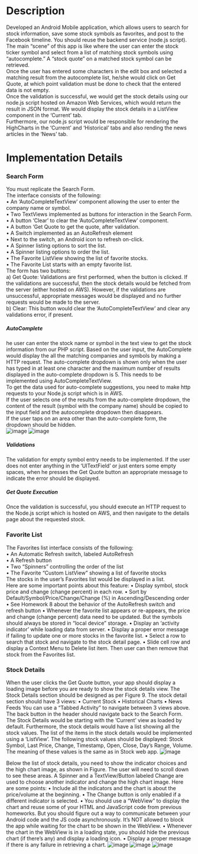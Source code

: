 # Description
Developed an Android Mobile application, which allows users to search for stock information, save some stock symbols as favorites, and post to the Facebook timeline. You should reuse the backend service (node.js script).<br>
The main “scene” of this app is like where the user can enter the stock ticker symbol and select from a list of matching stock symbols using “autocomplete.” A “stock quote” on a matched stock symbol can be retrieved.<br>
Once the user has entered some characters in the edit box and selected a matching result from the autocomplete list, he/she would click on Get Quote, at which point validation must be done to check that the entered data is not empty.<br>
Once the validation is successful, we would get the stock details using our node.js script hosted on Amazon Web Services, which would return the result in JSON format. We would display the stock details in a ListView component in the ‘Current’ tab.<br> Furthermore, our node.js script would be responsible for rendering the HighCharts in the ‘Current’ and ‘Historical’ tabs and also rending the news articles in the ‘News’ tab.<br>

# Implementation Details
### Search Form
You must replicate the Search Form.<br>
The interface consists of the following:<br>
• An ‘AutoCompleteTextView’ component allowing the user to enter the company
name or symbol.<br>
• Two TextViews implemented as buttons for interaction in the Search Form.<br>
• A button ‘Clear’ to clear the ‘AutoCompleteTextView’ component.<br>
• A button ‘Get Quote to get the quote, after validation.<br>
• A Switch implemented as an AutoRefresh element<br>
• Next to the switch, an Android icon to refresh on-click.<br>
• A Spinner listing options to sort the list.<br>
• A Spinner listing options to order the list.<br>
• The Favorite ListView showing the list of favorite stocks.<br>
• The Favorite List starts with an empty favorite list.<br>
The form has two buttons:<br>
a) Get Quote: Validations are first performed, when the button is clicked. If the validations are successful, then the stock details would be fetched from the server (either hosted on AWS). However, if the validations are unsuccessful, appropriate messages would be displayed and no further requests would be made to the server.<br>
b) Clear: This button would clear the ‘AutoCompleteTextView’ and clear any validations error, if present.<br>

#####  AutoComplete
he user can enter the stock name or symbol in the text view to get the stock information from our PHP script. Based on the user input, the AutoComplete would display the all the matching companies and symbols by making a HTTP request. The auto-complete dropdown is shown only when the user has typed in at least one character and the maximum number of results displayed in the auto-complete dropdown is 5. This needs to be implemented using AutoCompleteTextView.<br>
To get the data used for auto-complete suggestions, you need to make http requests to your Node.js script which is in AWS.<br>
If the user selects one of the results from the auto-complete dropdown, the content of the result (symbol with the company name) should be copied to the input field and the autocomplete dropdown then disappears.<br>
If the user taps on an area other than the auto-complete form, the dropdown should be hidden.<br>
![image](https://user-images.githubusercontent.com/13664720/50810606-46f49b80-12bf-11e9-95c4-16497934495f.png)
![image](https://user-images.githubusercontent.com/13664720/50810626-6390d380-12bf-11e9-89a2-3b791deae4c0.png)
##### Validations<br>
The validation for empty symbol entry needs to be implemented. If the user does not enter anything in the ‘UITextField’ or just enters some empty spaces, when he presses the Get Quote button an appropriate message to indicate the error should be displayed.<br>
##### Get Quote Execution<br>
Once the validation is successful, you should execute an HTTP request to the Node.js script which is hosted on AWS, and then navigate to the details page about the requested stock.<br>
### Favorite List<br>
The Favorites list interface consists of the following:<br>
• An Automatic Refresh switch, labeled AutoRefresh<br>
• A Refresh button<br>
• Two “Spinners” controlling the order of the list<br>
• The Favorite “Custom ListView” showing a list of favorite stocks<br>
The stocks in the user’s Favorites list would be displayed in a list.<br>
Here are some important points about this feature:
• Display symbol, stock price and change (change percent) in each row.
• Sort by Default/Symbol/Price/Change/Change (%) in Ascending/Descending order
• See Homework 8 about the behavior of the AutoRefresh switch and refresh button
• Whenever the favorite list appears or re-appears, the price and change (change percent) data need to be updated. But the symbols should always be stored in “local device” storage.
• Display an ‘activity indicator’ while loading data from server.
• Display a proper error message if failing to update one or more stocks in the favorite list.
• Select a row to search that stock and navigate to the stock detail page.
• Slide cell row and display a Context Menu to Delete list item. Then user can then remove that stock from the Favorites list.

### Stock Details
When the user clicks the Get Quote button, your app should display a loading image before you are ready to show the stock details view. The Stock Details section should be designed as per Figure 9.
The stock detail section should have 3 views:
• Current Stock • Historical Charts 
• News Feeds
You can use a “Tabbed Activity” to navigate between 3 views above. The back button in the header should navigate back to the Search Form.
The Stock Details would be starting with the ‘Current’ view as loaded by default. Furthermore, the stock details would have a list showing all the stock values. The list of the items in the stock details would be implemented using a ‘ListView’.
The following stock values should be displayed: Stock Symbol, Last Price, Change, Timestamp, Open, Close, Day’s Range, Volume.
The meaning of these values is the same as in Stock web app.
![image](https://user-images.githubusercontent.com/13664720/50810729-fdf11700-12bf-11e9-8e8e-78d76b13f16f.png)

Below the list of stock details, you need to show the indicator choices and the high chart image, as shown in Figure. The user will need to scroll down to see these areas. A Spinner and a TextView/Button labeled Change are used to choose another indicator and change the high chart image. Here are some points:
• Include all the indicators and the chart is about the price/volume at the beginning.
• The Change button is only enabled if a different indicator is selected.
• You should use a “WebView” to display the chart and reuse some of your HTML and JavaScript code from previous homeworks. But you should figure out a way to communicate between your Android code and the JS code asynchronously. It’s NOT allowed to block the app while waiting for the chart to be shown in the WebView.
• Whenever the chart in the WebView is in a loading state, you should hide the previous chart (if there’s any) and display a loading icon.
• Display a proper message if there is any failure in retrieving a chart.
![image](https://user-images.githubusercontent.com/13664720/50810771-31cc3c80-12c0-11e9-9bda-c1aa99110502.png)
![image](https://user-images.githubusercontent.com/13664720/50810787-4ad4ed80-12c0-11e9-956a-a4b57658eb9d.png)
![image](https://user-images.githubusercontent.com/13664720/50810785-47416680-12c0-11e9-9a00-af414c07f451.png)

